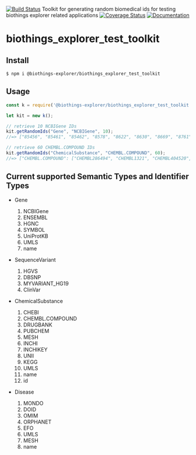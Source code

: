 [![Build Status](https://travis-ci.com/kevinxin90/biothings_explorer_test_toolkit.svg?branch=master)](https://travis-ci.com/kevinxin90/biothings_explorer_test_toolkit)
Toolkit for generating random biomedical ids for testing biothings explorer related applications
[![Coverage Status](https://coveralls.io/repos/github/kevinxin90/biothings_explorer_test_toolkit/badge.svg?branch=master)](https://coveralls.io/github/kevinxin90/biothings_explorer_test_toolkit?branch=master)
<a href="https://github.com/kevinxin90/biothings_explorer_test_toolkit#readme" target="_blank">
    <img alt="Documentation" src="https://img.shields.io/badge/documentation-yes-brightgreen.svg" />
  </a>

# biothings_explorer_test_toolkit

## Install

```
$ npm i @biothings-explorer/biothings_explorer_test_toolkit
```

## Usage

```js
const k = require('@biothings-explorer/biothings_explorer_test_toolkit');

let kit = new k();

// retrieve 10 NCBIGene IDs
kit.getRandomIds("Gene", "NCBIGene", 10);
//=> ["85456", "85461", "85462", "8578", "8622", "8630", "8669", "8761", "8798", "8899"]

// retrieve 60 CHEMBL.COMPOUND IDs
kit.getRandomIds("ChemicalSubstance", "CHEMBL.COMPOUND", 60);
//=> ["CHEMBL.COMPOUND": ["CHEMBL286494", "CHEMBL1321", "CHEMBL404520", "CHEMBL65794", "CHEMBL373081", "CHEMBL100259", "CHEMBL331378", "CHEMBL279229", "CHEMBL826", "CHEMBL2105527", "CHEMBL566", "CHEMBL1201237", "CHEMBL186720", "CHEMBL2103873", "CHEMBL1540", "CHEMBL46469", "CHEMBL1652", "CHEMBL506110", "CHEMBL1371770", ...]

```

## Current supported Semantic Types and Identifier Types

- Gene
  1. NCBIGene
  2. ENSEMBL
  3. HGNC
  4. SYMBOL
  5. UniProtKB
  6. UMLS
  7. name

- SequenceVariant
  1. HGVS
  2. DBSNP
  3. MYVARIANT_HG19
  4. ClinVar

- ChemicalSubstance
    1. CHEBI
    2. CHEMBL.COMPOUND
    3. DRUGBANK
    4. PUBCHEM
    5. MESH
    6. INCHI
    7. INCHIKEY
    8. UNII
    9. KEGG
    10. UMLS
    11. name
    12. id

- Disease

  1. MONDO
  2. DOID
  3. OMIM
  4. ORPHANET
  5. EFO
  6. UMLS
  7. MESH
  8. name
